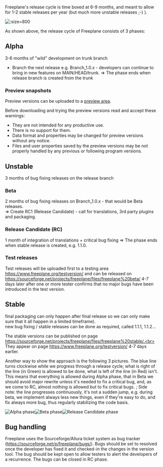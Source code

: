Freeplane's release cycle is time boxed at 6-9 months, and meant to allow for 1-2 stable releases per year (but much more unstable releases ;-) ).

![](Freeplane_Release_model.png ':size=800')

As shown above, the release cycle of Freeplane consists of 3 phases:

## Alpha
3-6 months of "wild" development on trunk branch<br>

* Branch the next release e.g. Branch_1.0.x - developers can continue to bring in new features on MAIN/HEAD/trunk.
&rArr; The phase ends when release branch is created from the trunk<br>

### Preview snapshots
Preview versions can be uploaded to a [preview area](https://www.freeplane.org/preview/).

Before downloading and trying the preview versions read and accept these warnings:

* They are not intended for any productive use.
* There is no support for them.
* Data format and properties may be changed for preview versions without any notice.
* Files and user properties saved by the preview versions may be not properly handled by any previous or following program versions.

## Unstable
3 months of bug fixing releases on the release branch
### Beta
2 months of bug fixing releases on Branch_1.0.x - that would be Beta releases.<br>
&rArr; Create RC1 (Release Candidate) - call for translations, 3rd party plugins and packaging.
### Release Candidate (RC)
1 month of integration of translations + critical bug fixing
&rArr; The phase ends when stable release is created, e.g. 1.1.0.
### Test releases
Test releases will be uploaded first to a testing area https://www.freeplane.org/testversion/  and can be released on https://sourceforge.net/projects/freeplane/files/freeplane%20beta/ 4-7 days later after one or more tester confirms that no major bugs have been introduced in the test version.


## Stable
final packaging can only happen after final release so we can only make sure that it all happen in a limited timeframe).<br>
new bug fixing / stable releases can be done as required, called 1.1.1, 1.1.2...<br>

The stable versions can be published on page https://sourceforge.net/projects/freeplane/files/freeplane%20stable/.<br>
They appear on page https://www.freeplane.org/testversion/ 4-7 days earlier.


Another way to show the approach is the following 3 pictures. The blue line turns clockwise while we progress through a release cycle; what is right of the line (in Green) is allowed to be done, what is left of the line (in Red) isn't.
This means that everything is allowed during Alpha phase, that in Beta we should avoid major rewrite unless it's needed to fix a critical bug, and, as we come to RC, almost nothing is allowed but to fix critical bugs.
; Side note: the line progresses continuously, it's not a sudden jump, e.g. during beta, we implement always less new things, even if they're easy to do, and fix always more bug, thus regularly stabilizing the code basis.

![Alpha phase](Freeplane_Release_Cycle_Alpha.png ':size=350')![Beta phase](Freeplane_Release_Cycle_Beta.png ':size=350')![Release Candidate phase](Freeplane_Release_Cycle_RC.png ':size=350')

## Bug handling

Freeplane uses the Sourceforge/Allura ticket system as bug tracker (https://sourceforge.net/p/freeplane/bugs/). Bugs should be set to resolved once the developer has fixed it and checked-in the changes in the version tool. The bug should be kept open to allow testers to alert the developers of a recurrence. The bugs can be closed in RC phase.

<!-- ({Category:Coding}) -->


